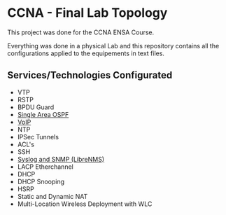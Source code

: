 # CCNA - Final Lab Topology

This project was done for the CCNA ENSA Course.

Everything was done in a physical Lab and this repository contains all the configurations applied to the equipements in text files.

## Services/Technologies Configurated

- VTP
- RSTP
- BPDU Guard
- [Single Area OSPF](Docs/OSPF.md)
- [VoIP](Docs/VoIP.md)
- NTP
- IPSec Tunnels
- ACL's
- SSH
- [Syslog and SNMP (LibreNMS)](Docs/Syslog.md)
- LACP Etherchannel
- DHCP
- DHCP Snooping
- HSRP
- Static and Dynamic NAT
- Multi-Location Wireless Deployment with WLC
